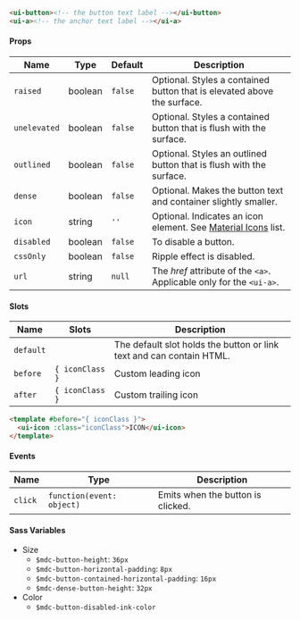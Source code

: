 ```html
<ui-button><!-- the button text label --></ui-button>
<ui-a><!-- the anchor text label --></ui-a>
```

#### Props

| Name         | Type    | Default | Description                                                               |
| ------------ | ------- | ------- | ------------------------------------------------------------------------- |
| `raised`     | boolean | `false` | Optional. Styles a contained button that is elevated above the surface.   |
| `unelevated` | boolean | `false` | Optional. Styles a contained button that is flush with the surface.       |
| `outlined`   | boolean | `false` | Optional. Styles an outlined button that is flush with the surface.       |
| `dense`      | boolean | `false` | Optional. Makes the button text and container slightly smaller.           |
| `icon`       | string  | `''`    | Optional. Indicates an icon element. See [Material Icons](/#/icons) list. |
| `disabled`   | boolean | `false` | To disable a button.                                                      |
| `cssOnly`    | boolean | `false` | Ripple effect is disabled.                                                |
| `url`        | string  | `null`  | The _href_ attribute of the `<a>`. Applicable only for the `<ui-a>`.      |

#### Slots

| Name      | Slots           | Description                                                          |
| --------- | --------------- | -------------------------------------------------------------------- |
| `default` |                 | The default slot holds the button or link text and can contain HTML. |
| `before`  | `{ iconClass }` | Custom leading icon                                                  |
| `after`   | `{ iconClass }` | Custom trailing icon                                                 |

```html
<template #before="{ iconClass }">
  <ui-icon :class="iconClass">ICON</ui-icon>
</template>
```

#### Events

| Name    | Type                      | Description                       |
| ------- | ------------------------- | --------------------------------- |
| `click` | `function(event: object)` | Emits when the button is clicked. |

#### Sass Variables

- Size
  - `$mdc-button-height`: `36px`
  - `$mdc-button-horizontal-padding`: `8px`
  - `$mdc-button-contained-horizontal-padding`: `16px`
  - `$mdc-dense-button-height`: `32px`
- Color
  - `$mdc-button-disabled-ink-color`

